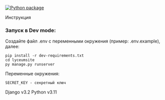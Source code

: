 [![Python package](https://github.com/sagadav/django-int-yandex/actions/workflows/python-package.yml/badge.svg?branch=dev)](https://github.com/sagadav/django-int-yandex/actions/workflows/python-package.yml)

Инструкция

### Запуск в Dev mode:

Создайте файл .env с переменными окружения (пример: .env.example), далее:

```
pip install -r dev-requirements.txt
cd lyceumsite
py manage.py runserver
```

Переменные окружения:

```
SECRET_KEY - секретный ключ
```

Django v3.2
Python v3.11
